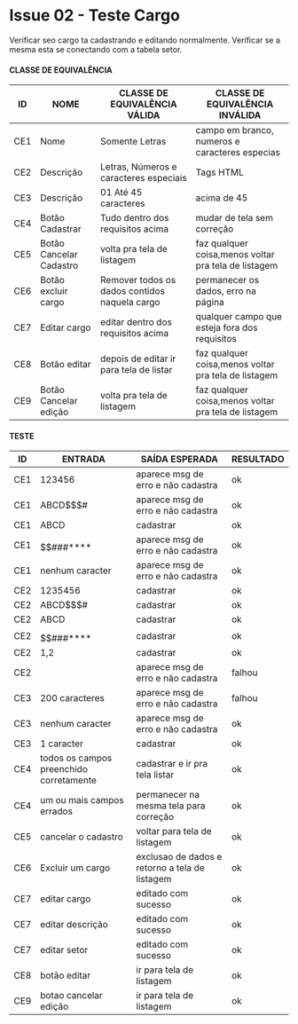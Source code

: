# Issue 02 - Teste Cargo

Verificar seo cargo ta cadastrando e editando normalmente. Verificar se a mesma esta se conectando com a tabela setor.

#### CLASSE DE EQUIVALÊNCIA

| ID | NOME | CLASSE DE EQUIVALÊNCIA VÁLIDA | CLASSE DE EQUIVALÊNCIA INVÁLIDA |
| ------ | --------- | ---------------| ------------------------------|
|CE1|	Nome|	Somente Letras|	campo em branco, numeros e caracteres especias|
|CE2|	Descrição|	Letras, Números e caracteres especiais|	Tags HTML|
|CE3|	Descrição|	01 Até 45 caracteres|	acima de 45|
|CE4|	Botão Cadastrar|	Tudo dentro dos requisitos acima|	mudar de tela sem correção|
|CE5|	Botão Cancelar Cadastro|	volta pra tela de listagem |	faz qualquer coisa,menos voltar pra tela de listagem|
|CE6|	Botão excluir cargo|	Remover todos os dados contidos naquela cargo|	permanecer os dados, erro na página|
|CE7|	Editar cargo|	editar dentro dos requisitos acima|	qualquer campo que esteja fora dos requisitos|
|CE8|	Botão editar|	depois de editar ir para tela de listar	|faz qualquer coisa,menos voltar pra tela de listagem|
|CE9|	Botão Cancelar edição|	volta pra tela de listagem|	faz qualquer coisa,menos voltar pra tela de listagem|

#### TESTE			
| ID |	ENTRADA |	SAÍDA ESPERADA | RESULTADO |
| ------ | --------- | ---------------| ------------------------------|
|CE1|	123456|	aparece msg de erro e não cadastra|	ok|
|CE1|	ABCD$$$#|	aparece msg de erro e não cadastra|	ok|
|CE1|	ABCD|	cadastrar|	ok|
|CE1|	$$$$$$###****|	aparece msg de erro e não cadastra|	ok|
|CE1|	nenhum caracter|	aparece msg de erro e não cadastra|	ok|
|CE2|	1235456|	cadastrar|	ok|
|CE2|	ABCD$$$#|	cadastrar|	ok|
|CE2|	ABCD|	cadastrar|	ok|
|CE2|	$$$$$$###****|	cadastrar|	ok|
|CE2|	1,2|	cadastrar|	ok|
|CE2|	<script></script>|	aparece msg de erro e não cadastra|	falhou|
|CE3|	200 caracteres|	aparece msg de erro e não cadastra	|falhou|
|CE3|	nenhum caracter|	aparece msg de erro e não cadastra|	ok|
|CE3|	1 caracter|	cadastrar|	ok|
|CE4|	todos os campos preenchido corretamente|	cadastrar e ir pra tela listar|	ok|
|CE4|	um ou mais campos errados|	permanecer na mesma tela para correção|	ok|
|CE5|	cancelar o cadastro|	voltar para tela de listagem|	ok|
|CE6|	Excluir um cargo|	exclusao de dados e retorno a tela de listagem|	ok|
|CE7|	editar cargo|	editado com sucesso|	ok|
|CE7|	editar descrição|	editado com sucesso|	ok|
|CE7|	editar setor|	editado com sucesso|	ok|
|CE8|	botão editar|	ir para tela de listagem|	ok |
|CE9|	botao cancelar edição|	ir para tela de listagem|	ok |
